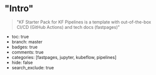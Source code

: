 # "Intro"
> "KF Starter Pack for KF Pipelines is a template with out-of-the-box CI/CD (GitHub Actions) and tech docs (fastpages)"

- toc: true
- branch: master
- badges: true
- comments: true
- categories: [fastpages, jupyter, kubeflow, pipelines]
- hide: false
- search_exclude: true

